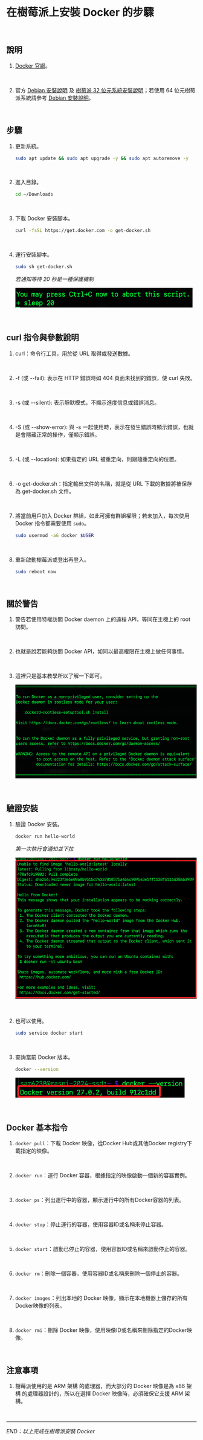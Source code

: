 # 在樹莓派上安裝 Docker 的步驟

<br>

## 說明

1. [Docker 官網](https://www.docker.com/)。

<br>

2. 官方 [Debian 安裝說明](https://docs.docker.com/engine/install/debian/) 及 [樹莓派 32 位元系統安裝說明](https://docs.docker.com/engine/install/raspberry-pi-os/)；若使用 64 位元樹莓派系統請參考 [Debian 安裝說明](https://docs.docker.com/engine/install/debian/)。

<br>

## 步驟

1. 更新系統。

   ```bash
   sudo apt update && sudo apt upgrade -y && sudo apt autoremove -y
   ```

<br>

2. 進入目錄。

   ```bash
   cd ~/Downloads
   ```

<br>

3. 下載 Docker 安裝腳本。

   ```bash
   curl -fsSL https://get.docker.com -o get-docker.sh
   ```

<br>

4. 運行安裝腳本。

   ```bash
   sudo sh get-docker.sh
   ```
   
   _若通知等待 20 秒是一種保護機制_   
   
   ![](images/img_08.png)

<br>

## curl 指令與參數說明

1. curl：命令行工具，用於從 URL 取得或發送數據。

<br>

2. -f (或 --fail): 表示在 HTTP 錯誤時如 404 頁面未找到的錯誤，使 curl 失敗。

<br>

3. -s (或 --silent): 表示靜默模式，不顯示進度信息或錯誤消息。

<br>

4. -S (或 --show-error): 與 -s 一起使用時，表示在發生錯誤時顯示錯誤，也就是會隱藏正常的操作，僅顯示錯誤。

<br>

5. -L (或 --location): 如果指定的 URL 被重定向，則跟隨重定向的位置。

<br>

6. -o get-docker.sh：指定輸出文件的名稱，就是從 URL 下載的數據將被保存為 get-docker.sh 文件。

<br>

7. 將當前用戶加入 Docker 群組，如此可擁有群組權限；若未加入，每次使用 Docker 指令都需要使用 `sudo`。

   ```bash
   sudo usermod -aG docker $USER
   ```

<br>

8. 重新啟動樹莓派或登出再登入。

   ```bash
   sudo reboot now
   ```

<br>

## 關於警告

1. 警告若使用特權訪問 Docker daemon 上的遠程 API，等同在主機上的 root 訪問。

<br>

2. 也就是說若能夠訪問 Docker API，如同以最高權限在主機上做任何事情。

<br>

3. 這裡只是基本教學所以了解一下即可。

   ![](images/img_09.png)

<br>

## 驗證安裝

1. 驗證 Docker 安裝。

   ```bash
   docker run hello-world
   ```

   _第一次執行會通知並下拉_
   
   ![](images/img_10.png)

<br>

2. 也可以使用。

   ```bash
   sudo service docker start
   ```

<br>

3. 查詢當前 Docker 版本。

   ```bash
   docker --version
   ```

   ![](images/img_11.png)

<br>

## Docker 基本指令

1. `docker pull`：下載 Docker 映像，從Docker Hub或其他Docker registry下載指定的映像。

<br>

2. `docker run`：運行 Docker 容器，根據指定的映像啟動一個新的容器實例。

<br>

3. `docker ps`：列出運行中的容器，顯示運行中的所有Docker容器的列表。

<br>

4. `docker stop`：停止運行的容器，使用容器ID或名稱來停止容器。

<br>

5. `docker start`：啟動已停止的容器，使用容器ID或名稱來啟動停止的容器。

<br>

6. `docker rm`：刪除一個容器，使用容器ID或名稱來刪除一個停止的容器。

<br>

7. `docker images`：列出本地的 Docker 映像，顯示在本地機器上儲存的所有Docker映像的列表。

<br>

8. `docker rmi`：刪除 Docker 映像，使用映像ID或名稱來刪除指定的Docker映像。

<br>

## 注意事項

1. 樹莓派使用的是 ARM 架構 的處理器，而大部分的 Docker 映像是為 x86 架構 的處理器設計的，所以在選擇 Docker 映像時，必須確保它支援 ARM 架構。

<br>

___

_END：以上完成在樹莓派安裝 Docker_
